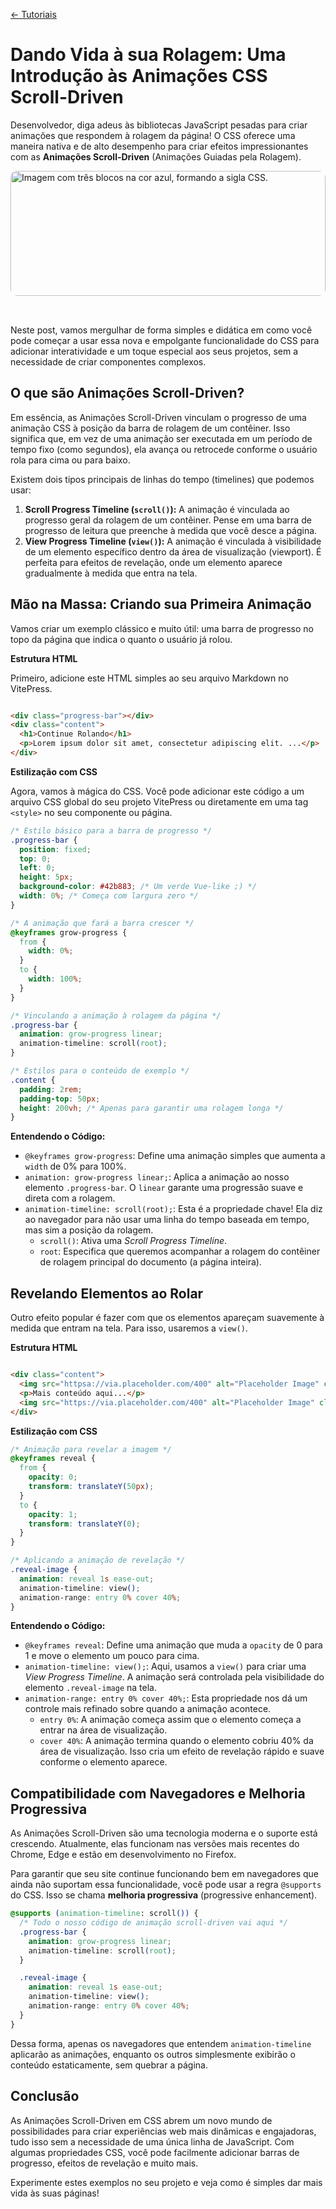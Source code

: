 <p class="breadcrumb"><a href="./">&lt;- Tutoriais</a></p>

# Dando Vida à sua Rolagem: Uma Introdução às Animações CSS Scroll-Driven

Desenvolvedor, diga adeus às bibliotecas JavaScript pesadas para criar animações que respondem à rolagem da página\! O CSS oferece uma maneira nativa e de alto desempenho para criar efeitos impressionantes com as **Animações Scroll-Driven** (Animações Guiadas pela Rolagem).

<img src="/images/posts/css.png" alt="Imagem com três blocos na cor azul, formando a sigla CSS." style="border-radius: 10px; margin-bottom: 2rem; max-height: 200px; width: 100%; object-fit: cover;">

Neste post, vamos mergulhar de forma simples e didática em como você pode começar a usar essa nova e empolgante funcionalidade do CSS para adicionar interatividade e um toque especial aos seus projetos, sem a necessidade de criar componentes complexos.

## O que são Animações Scroll-Driven?

Em essência, as Animações Scroll-Driven vinculam o progresso de uma animação CSS à posição da barra de rolagem de um contêiner. Isso significa que, em vez de uma animação ser executada em um período de tempo fixo (como segundos), ela avança ou retrocede conforme o usuário rola para cima ou para baixo.

Existem dois tipos principais de linhas do tempo (timelines) que podemos usar:

1. **Scroll Progress Timeline (`scroll()`):** A animação é vinculada ao progresso geral da rolagem de um contêiner. Pense em uma barra de progresso de leitura que preenche à medida que você desce a página.
2. **View Progress Timeline (`view()`):** A animação é vinculada à visibilidade de um elemento específico dentro da área de visualização (viewport). É perfeita para efeitos de revelação, onde um elemento aparece gradualmente à medida que entra na tela.

## Mão na Massa: Criando sua Primeira Animação

Vamos criar um exemplo clássico e muito útil: uma barra de progresso no topo da página que indica o quanto o usuário já rolou.

**Estrutura HTML**

Primeiro, adicione este HTML simples ao seu arquivo Markdown no VitePress.

```html

<div class="progress-bar"></div>
<div class="content">
  <h1>Continue Rolando</h1>
  <p>Lorem ipsum dolor sit amet, consectetur adipiscing elit. ...</p>
</div>
```

**Estilização com CSS**

Agora, vamos à mágica do CSS. Você pode adicionar este código a um arquivo CSS global do seu projeto VitePress ou diretamente em uma tag `<style>` no seu componente ou página.

```css
/* Estilo básico para a barra de progresso */
.progress-bar {
  position: fixed;
  top: 0;
  left: 0;
  height: 5px;
  background-color: #42b883; /* Um verde Vue-like ;) */
  width: 0%; /* Começa com largura zero */
}

/* A animação que fará a barra crescer */
@keyframes grow-progress {
  from {
    width: 0%;
  }
  to {
    width: 100%;
  }
}

/* Vinculando a animação à rolagem da página */
.progress-bar {
  animation: grow-progress linear;
  animation-timeline: scroll(root);
}

/* Estilos para o conteúdo de exemplo */
.content {
  padding: 2rem;
  padding-top: 50px;
  height: 200vh; /* Apenas para garantir uma rolagem longa */
}
```

**Entendendo o Código:**

* `@keyframes grow-progress`: Define uma animação simples que aumenta a `width` de 0% para 100%.
* `animation: grow-progress linear;`: Aplica a animação ao nosso elemento `.progress-bar`. O `linear` garante uma progressão suave e direta com a rolagem.
* `animation-timeline: scroll(root);`: Esta é a propriedade chave\! Ela diz ao navegador para não usar uma linha do tempo baseada em tempo, mas sim a posição da rolagem.
    * `scroll()`: Ativa uma *Scroll Progress Timeline*.
    * `root`: Especifica que queremos acompanhar a rolagem do contêiner de rolagem principal do documento (a página inteira).

## Revelando Elementos ao Rolar

Outro efeito popular é fazer com que os elementos apareçam suavemente à medida que entram na tela. Para isso, usaremos a `view()`.

**Estrutura HTML**

```html

<div class="content">
  <img src="httpsa://via.placeholder.com/400" alt="Placeholder Image" class="reveal-image">
  <p>Mais conteúdo aqui...</p>
  <img src="https://via.placeholder.com/400" alt="Placeholder Image" class="reveal-image">
</div>
```

**Estilização com CSS**

```css
/* Animação para revelar a imagem */
@keyframes reveal {
  from {
    opacity: 0;
    transform: translateY(50px);
  }
  to {
    opacity: 1;
    transform: translateY(0);
  }
}

/* Aplicando a animação de revelação */
.reveal-image {
  animation: reveal 1s ease-out;
  animation-timeline: view();
  animation-range: entry 0% cover 40%;
}
```

**Entendendo o Código:**

* `@keyframes reveal`: Define uma animação que muda a `opacity` de 0 para 1 e move o elemento um pouco para cima.
* `animation-timeline: view();`: Aqui, usamos a `view()` para criar uma *View Progress Timeline*. A animação será controlada pela visibilidade do elemento `.reveal-image` na tela.
* `animation-range: entry 0% cover 40%;`: Esta propriedade nos dá um controle mais refinado sobre quando a animação acontece.
    * `entry 0%`: A animação começa assim que o elemento começa a entrar na área de visualização.
    * `cover 40%`: A animação termina quando o elemento cobriu 40% da área de visualização. Isso cria um efeito de revelação rápido e suave conforme o elemento aparece.

## Compatibilidade com Navegadores e Melhoria Progressiva

As Animações Scroll-Driven são uma tecnologia moderna e o suporte está crescendo. Atualmente, elas funcionam nas versões mais recentes do Chrome, Edge e estão em desenvolvimento no Firefox.

Para garantir que seu site continue funcionando bem em navegadores que ainda não suportam essa funcionalidade, você pode usar a regra `@supports` do CSS. Isso se chama **melhoria progressiva** (progressive enhancement).

```css
@supports (animation-timeline: scroll()) {
  /* Todo o nosso código de animação scroll-driven vai aqui */
  .progress-bar {
    animation: grow-progress linear;
    animation-timeline: scroll(root);
  }

  .reveal-image {
    animation: reveal 1s ease-out;
    animation-timeline: view();
    animation-range: entry 0% cover 40%;
  }
}
```

Dessa forma, apenas os navegadores que entendem `animation-timeline` aplicarão as animações, enquanto os outros simplesmente exibirão o conteúdo estaticamente, sem quebrar a página.

## Conclusão

As Animações Scroll-Driven em CSS abrem um novo mundo de possibilidades para criar experiências web mais dinâmicas e engajadoras, tudo isso sem a necessidade de uma única linha de JavaScript. Com algumas propriedades CSS, você pode facilmente adicionar barras de progresso, efeitos de revelação e muito mais.

Experimente estes exemplos no seu projeto e veja como é simples dar mais vida às suas páginas\!